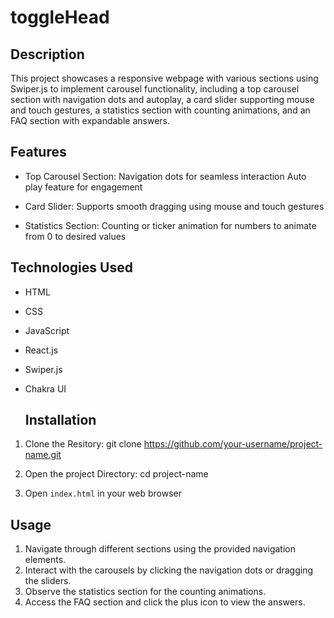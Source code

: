# toggleHead

## Description
This project showcases a responsive webpage with various sections using Swiper.js to implement carousel functionality, including a top carousel section with navigation dots and autoplay, a card slider supporting mouse and touch gestures, a statistics section with counting animations, and an FAQ section with expandable answers.

## Features
+ Top Carousel Section:
Navigation dots for seamless interaction
Auto play feature for engagement

+ Card Slider:
   Supports smooth dragging using mouse and touch gestures
  
+ Statistics Section:
  Counting or ticker animation for numbers to animate from 0 to desired values

## Technologies Used
+ HTML
+ CSS
+ JavaScript
+ React.js
+ Swiper.js
+ Chakra UI

  ## Installation
1. Clone the Resitory:
     git clone https://github.com/your-username/project-name.git

2. Open the project Directory:
   cd project-name

3. Open `index.html` in your web browser

## Usage
1. Navigate through different sections using the provided navigation elements.
2. Interact with the carousels by clicking the navigation dots or dragging the sliders.
3. Observe the statistics section for the counting animations.
4. Access the FAQ section and click the plus icon to view the answers.
